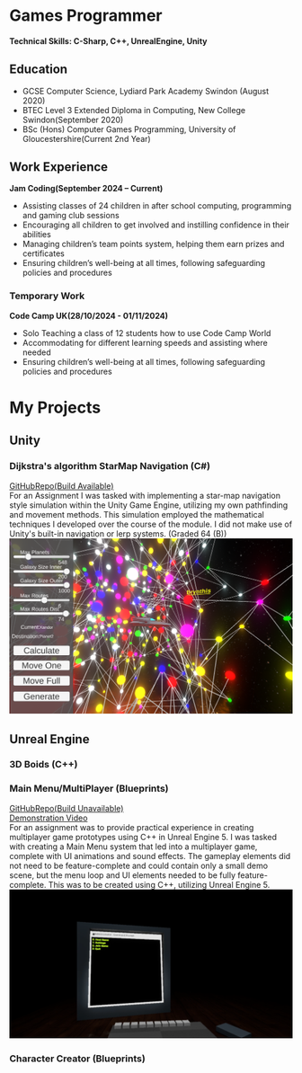 # Games Programmer
#### Technical Skills: C-Sharp, C++, UnrealEngine, Unity

## Education
- GCSE Computer Science, Lydiard Park Academy Swindon (August 2020)
- BTEC Level 3 Extended Diploma in Computing, New College Swindon(September 2020)
- BSc (Hons) Computer Games Programming, University of Gloucestershire(Current 2nd Year)

## Work Experience
**Jam Coding(September 2024 – Current)**
- Assisting classes of 24 children in after school computing, programming and gaming club sessions 
- Encouraging all children to get involved and instilling confidence in their abilities
- Managing children’s team points system, helping them earn prizes and certificates 
- Ensuring children’s well-being at all times, following safeguarding policies and procedures 

### Temporary Work
**Code Camp UK(28/10/2024 - 01/11/2024)**
- Solo Teaching a class of 12 students how to use Code Camp World
- Accommodating for different learning speeds and assisting where needed
- Ensuring children’s well-being at all times, following safeguarding policies and procedures

# My Projects
## Unity
### Dijkstra's algorithm StarMap Navigation (C#)
[GitHubRepo(Build Available)](https://github.com/Dylsonator/ct4101-a2-star-map-navigation-simulation-DylanFliski-main)<br />
For an Assignment I was tasked with implementing a star-map navigation style simulation within the Unity Game Engine, utilizing my own pathfinding and movement methods. This simulation employed the mathematical techniques I developed over the course of the module. I did not make use of Unity's built-in navigation or lerp systems. (Graded 64 (B)) <br />
![StarMapNavigation](/Assets/IMG/StarmapNavigationDJikstras.png) <br />


## Unreal Engine
### 3D Boids (C++)

### Main Menu/MultiPlayer (Blueprints)
[GitHubRepo(Build Unavailable)](https://github.com/Dylsonator/ct5108-assignment-1-lobby-DylanFliski-main)<br />
[Demonstration Video](https://youtu.be/T_Y6-Z8PbsQ)<br />
For an assignment was to provide practical experience in creating multiplayer game prototypes using C++ in Unreal Engine 5. I was tasked with creating a Main Menu system that led into a multiplayer game, complete with UI animations and sound effects. The gameplay elements did not need to be feature-complete and could contain only a small demo scene, but the menu loop and UI elements needed to be fully feature-complete. This was to be created using C++, utilizing Unreal Engine 5.<br />
![StarMapNavigation](/Assets/IMG/MainMenuPC.png) <br />



### Character Creator (Blueprints)


